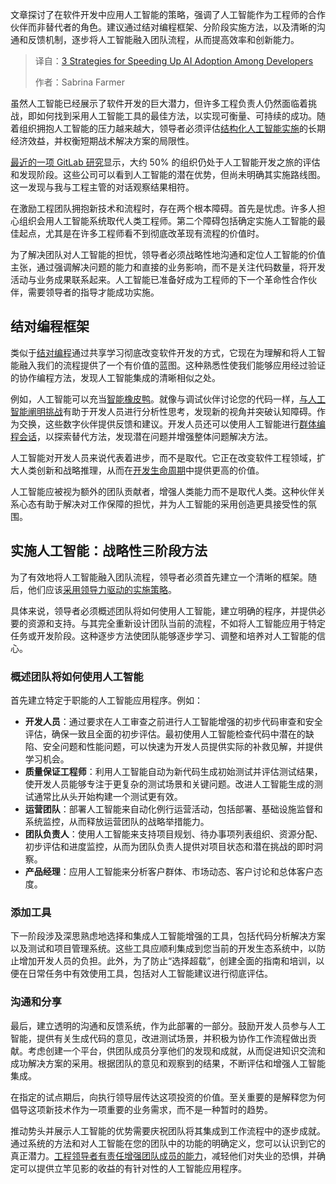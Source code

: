 <!--
title: 加速AI落地：开发者必看的三大策略
cover: https://cdn.thenewstack.io/media/2025/07/b75ea020-ai.jpg
summary: 文章探讨了在软件开发中应用人工智能的策略，强调了人工智能作为工程师的合作伙伴而非替代者的角色。建议通过结对编程框架、分阶段实施方法，以及清晰的沟通和反馈机制，逐步将人工智能融入团队流程，从而提高效率和创新能力。
-->

文章探讨了在软件开发中应用人工智能的策略，强调了人工智能作为工程师的合作伙伴而非替代者的角色。建议通过结对编程框架、分阶段实施方法，以及清晰的沟通和反馈机制，逐步将人工智能融入团队流程，从而提高效率和创新能力。

> 译自：[3 Strategies for Speeding Up AI Adoption Among Developers](https://thenewstack.io/what-pair-programming-can-show-us-about-implementing-ai/)
> 
> 作者：Sabrina Farmer

虽然人工智能已经展示了软件开发的巨大潜力，但许多工程负责人仍然面临着挑战，即如何找到采用人工智能工具的最佳方法，以实现可衡量、可持续的成功。随着组织拥抱人工智能的压力越来越大，领导者必须评估[结构化人工智能实施](https://thenewstack.io/ai-engineering/)的长期经济效益，并权衡短期战术解决方案的局限性。

[最近的一项 GitLab 研究](https://about.gitlab.com/developer-survey/2024/ai/)显示，大约 50% 的组织仍处于人工智能开发之旅的评估和发现阶段。这些公司可以看到人工智能的潜在优势，但尚未明确其实施路线图。这一发现与我与工程主管的对话观察结果相符。

在激励工程团队拥抱新技术和流程时，存在两个根本障碍。首先是忧虑。许多人担心组织会用人工智能系统取代人类工程师。第二个障碍包括确定实施人工智能的最佳起点，尤其是在许多工程师看不到彻底改革现有流程的价值时。

为了解决团队对人工智能的担忧，领导者必须战略性地沟通和定位人工智能的价值主张，通过强调解决问题的能力和直接的业务影响，而不是关注代码数量，将开发活动与业务成果联系起来。人工智能已准备好成为工程师的下一个革命性合作伙伴，需要领导者的指导才能成功实施。

## **结对编程框架**

类似于[结对编程](https://www.agilealliance.org/glossary/pair-programming/)通过共享学习彻底改变软件开发的方式，它现在为理解和将人工智能融入我们的流程提供了一个有价值的蓝图。这种熟悉性使我们能够应用经过验证的协作编程方法，发现人工智能集成的清晰相似之处。

例如，人工智能可以充当[智能橡皮鸭](https://en.wikipedia.org/wiki/Rubber_duck_debugging)。就像与调试伙伴讨论您的代码一样，[与人工智能阐明挑战](https://thenewstack.io/three-software-development-challenges-slowing-ai-progress/)有助于开发人员进行分析性思考，发现新的视角并突破认知障碍。作为交换，这些数字伙伴提供反馈和建议。开发人员还可以使用人工智能进行[群体编程会话](https://www.agilealliance.org/glossary/mob-programming/)，以探索替代方法，发现潜在问题并增强整体问题解决方法。

人工智能对开发人员来说代表着进步，而不是取代。它正在改变软件工程领域，扩大人类创新和战略推理，从而在[开发生命周期](https://thenewstack.io/how-ai-is-reshaping-the-software-development-life-cycle/)中提供更高的价值。

人工智能应被视为额外的团队贡献者，增强人类能力而不是取代人类。这种伙伴关系心态有助于解决对工作保障的担忧，并为人工智能的采用创造更具接受性的氛围。

## **实施人工智能：战略性三阶段方法**

为了有效地将人工智能融入团队流程，领导者必须首先建立一个清晰的框架。随后，他们应该[采用领导力驱动的实施策略](https://thenewstack.io/accelerate-ai-adoption-7-strategies-for-developers/)。

具体来说，领导者必须概述团队将如何使用人工智能，建立明确的程序，并提供必要的资源和支持。与其完全重新设计团队当前的流程，不如将人工智能应用于特定任务或开发阶段。这种逐步方法使团队能够逐步学习、调整和培养对人工智能的信心。

### 概述团队将如何使用人工智能

首先建立特定于职能的人工智能应用程序。例如：

* **开发人员**：通过要求在人工审查之前进行人工智能增强的初步代码审查和安全评估，确保一致且全面的初步评估。最初使用人工智能检查代码中潜在的缺陷、安全问题和性能问题，可以快速为开发人员提供实际的补救见解，并提供学习机会。
* **质量保证工程师**：利用人工智能自动为新代码生成初始测试并评估测试结果，使开发人员能够专注于更复杂的测试场景和关键问题。改进人工智能生成的测试通常比从头开始构建一个测试更有效。
* **运营团队**：部署人工智能来自动化例行运营活动，包括部署、基础设施监督和系统监控，从而释放运营团队的战略举措能力。
* **团队负责人**：使用人工智能来支持项目规划、待办事项列表组织、资源分配、初步评估和进度监控，从而为团队负责人提供对项目状态和潜在挑战的即时洞察。
* **产品经理**：应用人工智能来分析客户群体、市场动态、客户讨论和总体客户态度。

### 添加工具

下一阶段涉及深思熟虑地选择和集成人工智能增强的工具，包括代码分析解决方案以及测试和项目管理系统。这些工具应顺利集成到您当前的开发生态系统中，以防止增加开发人员的负担。此外，为了防止“选择超载”，创建全面的指南和培训，以便在日常任务中有效使用工具，包括对人工智能建议进行彻底评估。

### 沟通和分享

最后，建立透明的沟通和反馈系统，作为此部署的一部分。鼓励开发人员参与人工智能，提供有关生成代码的意见，改进测试场景，并积极为协作工作流程做出贡献。考虑创建一个平台，供团队成员分享他们的发现和成就，从而促进知识交流和成功解决方案的采用。根据团队的意见和观察到的结果，不断评估和增强人工智能集成。

在指定的试点期后，向执行领导层传达这项投资的价值。至关重要的是解释您为何倡导这项新技术作为一项重要的业务需求，而不是一种暂时的趋势。

推动势头并展示人工智能的优势需要庆祝团队将其集成到工作流程中的逐步成就。通过系统的方法和对人工智能在您的团队中的功能的明确定义，您可以认识到它的真正潜力。[工程领导者有责任增强团队成员的能力](https://thenewstack.io/upskilling-engineering-teams-for-the-ai-era/)，减轻他们对失业的恐惧，并确定可以提供立竿见影的收益的有针对性的人工智能应用程序。